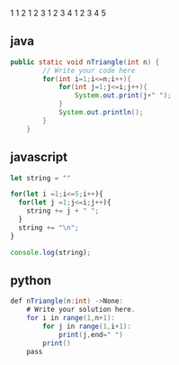 1 
1 2 
1 2 3 
1 2 3 4 
1 2 3 4 5 

## java

```java
public static void nTriangle(int n) {
        // Write your code here
        for(int i=1;i<=n;i++){
            for(int j=1;j<=i;j++){
                System.out.print(j+" ");
            }
            System.out.println();
        }
    }
```

## javascript

```javascript
let string = ""

for(let i =1;i<=5;i++){
  for(let j =1;j<=i;j++){
    string += j + " ";
  }
  string += "\n";
}

console.log(string);
```


## python

```java
def nTriangle(n:int) ->None:
    # Write your solution here.
    for i in range(1,n+1):
        for j in range(1,i+1):
            print(j,end=" ")
        print()
    pass
```
